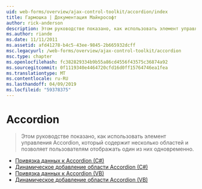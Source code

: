 ```yaml
---
uid: web-forms/overview/ajax-control-toolkit/accordion/index
title: Гармошка | Документация Майкрософт
author: rick-anderson
description: Этом руководстве показано, как использовать элемент управления Accordion, который содержит несколько областей и позволяет пользователям отображать один из них одновременно.
ms.author: riande
ms.date: 11/11/2011
ms.assetid: afd41278-b4c5-43ee-9845-2b665932dcff
msc.legacyurl: /web-forms/overview/ajax-control-toolkit/accordion
msc.type: chapter
ms.openlocfilehash: fc382829334b9b55a86cd4556f43575c36874a92
ms.sourcegitcommit: 0f1119340e4464720cfd16d0ff15764746ea1fea
ms.translationtype: MT
ms.contentlocale: ru-RU
ms.lasthandoff: 04/09/2019
ms.locfileid: "59378375"
---
```

# <a name="accordion"></a>Accordion

> Этом руководстве показано, как использовать элемент управления Accordion, который содержит несколько областей и позволяет пользователям отображать один из них одновременно.


- [Привязка данных к Accordion (C#)](databinding-to-an-accordion-cs.md)
- [Динамическое добавление области Accordion (C#)](dynamically-adding-an-accordion-pane-cs.md)
- [Привязка данных к Accordion (VB)](databinding-to-an-accordion-vb.md)
- [Динамическое добавление области Accordion (VB)](dynamically-adding-an-accordion-pane-vb.md)
